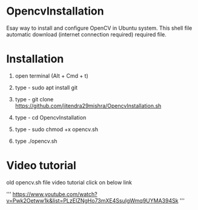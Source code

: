 # OpencvInstallation
Esay way to install and configure OpenCV in Ubuntu system. This shell file automatic download (internet connection required)
required file.

# Installation
1. open terminal (Alt + Cmd + t)

2. type - sudo apt install git

3. type - git clone https://github.com/jitendra29mishra/OpencvInstallation.sh

4. type - cd OpencvInstallation

5. type - sudo chmod +x opencv.sh

6. type ./opencv.sh

# Video tutorial
old opencv.sh file video tutorial click on below link

'''
https://www.youtube.com/watch?v=Pwk2Oetww1k&list=PLzEIZNgHo73mXE4SsuIgWmq9UYMA394Sk
'''
